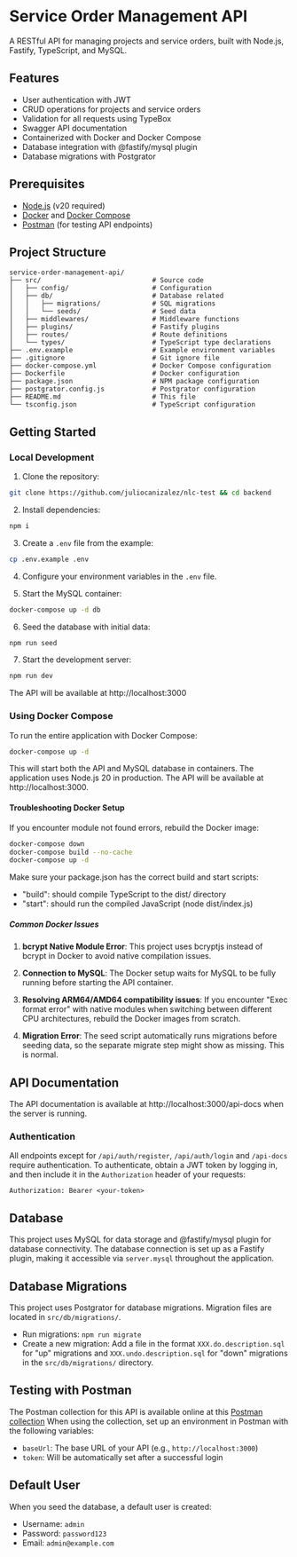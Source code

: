 # Service Order Management API

A RESTful API for managing projects and service orders, built with Node.js, Fastify, TypeScript, and MySQL.

## Features

- User authentication with JWT
- CRUD operations for projects and service orders
- Validation for all requests using TypeBox
- Swagger API documentation
- Containerized with Docker and Docker Compose
- Database integration with @fastify/mysql plugin
- Database migrations with Postgrator

## Prerequisites

- [Node.js](https://nodejs.org/) (v20 required)
- [Docker](https://www.docker.com/) and [Docker Compose](https://docs.docker.com/compose/)
- [Postman](https://www.postman.com/) (for testing API endpoints)

## Project Structure

```
service-order-management-api/
├── src/                            # Source code
│   ├── config/                     # Configuration
│   ├── db/                         # Database related
│   │   ├── migrations/             # SQL migrations
│   │   └── seeds/                  # Seed data
│   ├── middlewares/                # Middleware functions
│   ├── plugins/                    # Fastify plugins
│   ├── routes/                     # Route definitions
│   └── types/                      # TypeScript type declarations
├── .env.example                    # Example environment variables
├── .gitignore                      # Git ignore file
├── docker-compose.yml              # Docker Compose configuration
├── Dockerfile                      # Docker configuration
├── package.json                    # NPM package configuration
├── postgrator.config.js            # Postgrator configuration
├── README.md                       # This file
└── tsconfig.json                   # TypeScript configuration
```

## Getting Started

### Local Development

1. Clone the repository:

```bash
git clone https://github.com/juliocanizalez/nlc-test && cd backend
```

2. Install dependencies:

```bash
npm i
```

3. Create a `.env` file from the example:

```bash
cp .env.example .env
```

4. Configure your environment variables in the `.env` file.

5. Start the MySQL container:

```bash
docker-compose up -d db
```

6. Seed the database with initial data:

```bash
npm run seed
```

7. Start the development server:

```bash
npm run dev
```

The API will be available at http://localhost:3000

### Using Docker Compose

To run the entire application with Docker Compose:

```bash
docker-compose up -d
```

This will start both the API and MySQL database in containers. The application uses Node.js 20 in production. The API will be available at http://localhost:3000.

#### Troubleshooting Docker Setup

If you encounter module not found errors, rebuild the Docker image:

```bash
docker-compose down
docker-compose build --no-cache
docker-compose up -d
```

Make sure your package.json has the correct build and start scripts:

- "build": should compile TypeScript to the dist/ directory
- "start": should run the compiled JavaScript (node dist/index.js)

##### Common Docker Issues

1. **bcrypt Native Module Error**: This project uses bcryptjs instead of bcrypt in Docker to avoid native compilation issues.

2. **Connection to MySQL**: The Docker setup waits for MySQL to be fully running before starting the API container.

3. **Resolving ARM64/AMD64 compatibility issues**: If you encounter "Exec format error" with native modules when switching between different CPU architectures, rebuild the Docker images from scratch.

4. **Migration Error**: The seed script automatically runs migrations before seeding data, so the separate migrate step might show as missing. This is normal.

## API Documentation

The API documentation is available at http://localhost:3000/api-docs when the server is running.

### Authentication

All endpoints except for `/api/auth/register`, `/api/auth/login` and `/api-docs` require authentication. To authenticate, obtain a JWT token by logging in, and then include it in the `Authorization` header of your requests:

```
Authorization: Bearer <your-token>
```

## Database

This project uses MySQL for data storage and @fastify/mysql plugin for database connectivity. The database connection is set up as a Fastify plugin, making it accessible via `server.mysql` throughout the application.

## Database Migrations

This project uses Postgrator for database migrations. Migration files are located in `src/db/migrations/`.

- Run migrations: `npm run migrate`
- Create a new migration: Add a file in the format `XXX.do.description.sql` for "up" migrations and `XXX.undo.description.sql` for "down" migrations in the `src/db/migrations/` directory.

## Testing with Postman

The Postman collection for this API is available online at this [Postman collection](https://www.postman.com/juliocanizalez/workspace/nlc-test/collection/12747956-68af7445-79f5-4e27-8b1a-35e02f8bc973?action=share&creator=12747956)
When using the collection, set up an environment in Postman with the following variables:

- `baseUrl`: The base URL of your API (e.g., `http://localhost:3000`)
- `token`: Will be automatically set after a successful login

## Default User

When you seed the database, a default user is created:

- Username: `admin`
- Password: `password123`
- Email: `admin@example.com`
